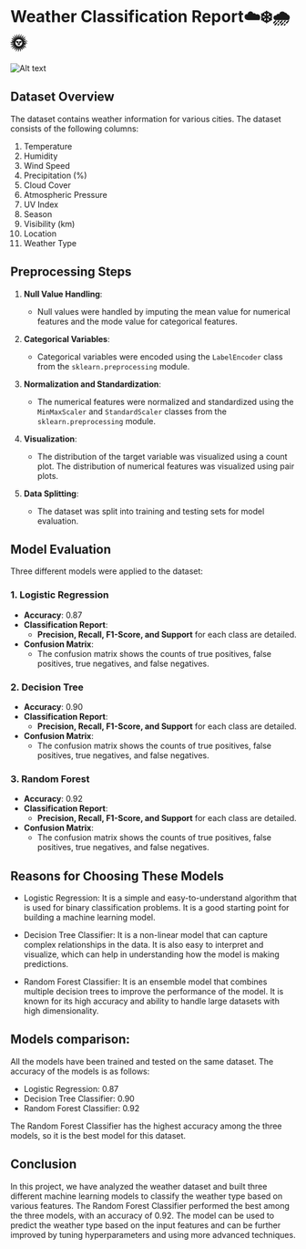 # Weather Classification Report☁️❄️🌧️🌞
![Alt text](https://storage.googleapis.com/kaggle-datasets-images/1096724/1844417/738dc0eaa6139c390b8bf0dc4c583268/dataset-cover.jpg?t=2021-01-14-09-13-57)


## Dataset Overview

The dataset contains weather information for various cities. The dataset consists of the following columns:

1. Temperature             
2. Humidity                
3. Wind Speed              
4. Precipitation (%)       
5. Cloud Cover             
6. Atmospheric Pressure    
7. UV Index                
8. Season                  
9. Visibility (km)         
10. Location                
11. Weather Type            

## Preprocessing Steps

1. **Null Value Handling**: 
   - Null values were handled by imputing the mean value for numerical features and the mode value for categorical features.

2. **Categorical Variables**:
   - Categorical variables were encoded using the `LabelEncoder` class from the `sklearn.preprocessing` module.

3. **Normalization and Standardization**:
   - The numerical features were normalized and standardized using the `MinMaxScaler` and `StandardScaler` classes from the `sklearn.preprocessing` module.

4. **Visualization**:
   - The distribution of the target variable was visualized using a count plot. The distribution of numerical features was visualized using pair plots.

5. **Data Splitting**:
   - The dataset was split into training and testing sets for model evaluation.

## Model Evaluation

Three different models were applied to the dataset:

### 1. Logistic Regression

- **Accuracy**: 0.87
- **Classification Report**:
  - **Precision, Recall, F1-Score, and Support** for each class are detailed.
- **Confusion Matrix**:
  - The confusion matrix shows the counts of true positives, false positives, true negatives, and false negatives.

### 2. Decision Tree

- **Accuracy**: 0.90
- **Classification Report**:
  - **Precision, Recall, F1-Score, and Support** for each class are detailed.
- **Confusion Matrix**:
  - The confusion matrix shows the counts of true positives, false positives, true negatives, and false negatives.

### 3. Random Forest

- **Accuracy**: 0.92
- **Classification Report**:
  - **Precision, Recall, F1-Score, and Support** for each class are detailed.
- **Confusion Matrix**:
  - The confusion matrix shows the counts of true positives, false positives, true negatives, and false negatives.

## Reasons for Choosing These Models

- Logistic Regression: It is a simple and easy-to-understand algorithm that is used for binary classification problems. It is a good starting point for building a machine learning model.

- Decision Tree Classifier: It is a non-linear model that can capture complex relationships in the data. It is also easy to interpret and visualize, which can help in understanding how the model is making predictions.

- Random Forest Classifier: It is an ensemble model that combines multiple decision trees to improve the performance of the model. It is known for its high accuracy and ability to handle large datasets with high dimensionality.


## Models comparison:

All the models have been trained and tested on the same dataset. The accuracy of the models is as follows:

- Logistic Regression: 0.87
- Decision Tree Classifier: 0.90
- Random Forest Classifier: 0.92

The Random Forest Classifier has the highest accuracy among the three models, so it is the best model for this dataset.




## Conclusion

In this project, we have analyzed the weather dataset and built three different machine learning models to classify the weather type based on various features. The Random Forest Classifier performed the best among the three models, with an accuracy of 0.92. The model can be used to predict the weather type based on the input features and can be further improved by tuning hyperparameters and using more advanced techniques.

